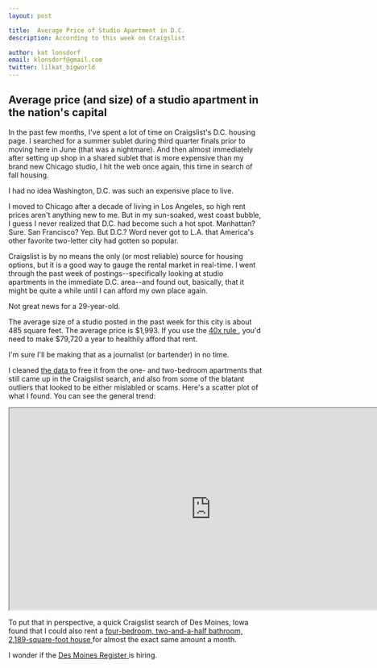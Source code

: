```yaml
---
layout: post

title:  Average Price of Studio Apartment in D.C.
description: According to this week on Craigslist

author: kat lonsdorf
email: klonsdorf@gmail.com
twitter: lilkat_bigworld
---
```

## Average price (and size) of a studio apartment in the nation's capital

In the past few months, I've spent a lot of time on Craigslist's D.C. housing page.  I searched for a summer sublet during third quarter finals prior to moving here in June (that was a nightmare).  And then almost immediately after setting up shop in a shared sublet that is more expensive than my brand new Chicago studio, I hit the web once again, this time in search of fall housing.

I had no idea Washington, D.C. was such an expensive place to live.

I moved to Chicago after a decade of living in Los Angeles, so high rent prices aren't anything new to me.  But in my sun-soaked, west coast bubble, I guess I never realized that D.C. had become such a hot spot.  Manhattan?  Sure.  San Francisco? Yep.  But D.C.?  Word never got to L.A. that America's other favorite two-letter city had gotten so popular.

Craigslist is by no means the only (or most reliable) source for housing options, but it is a good way to gauge the rental market in real-time.  I went through the past week of postings--specifically looking at studio apartments in the immediate D.C. area--and found out, basically, that it might be quite a while until I can afford my own place again.  

Not great news for a 29-year-old.

The average size of a studio posted in the past week for this city is about 485 square feet.  The average price is $1,993. If you use the <a href="http://lifehacker.com/figure-out-how-much-rent-you-can-afford-with-the-40x-ru-1725085955">40x rule </a>, you'd need to make $79,720 a year to healthily afford that rent.

I'm sure I'll be making that as a journalist (or bartender) in no time.

I cleaned <a href="https://docs.google.com/spreadsheets/d/1kXrr6hzyCr9ckKVxfnko5g6jDZvkuKHFl7wJc4LxYI4/edit?usp=sharing"> the data </a> to free it from the one- and two-bedroom apartments that still came up in the Craigslist search, and also from some of the blatant outliers that looked to be either mislabled or scams. Here's a scatter plot of what I found.  You can see the general trend: 

<iframe width="800" height="400" src="https://docs.google.com/spreadsheets/d/1kXrr6hzyCr9ckKVxfnko5g6jDZvkuKHFl7wJc4LxYI4/pubchart?oid=1014200616&amp;format=image"></iframe>

To put that in perspective, a quick Craigslist search of Des Moines, Iowa found that I could also rent a <a href="http://desmoines.craigslist.org/apa/5735193142.html"> four-bedroom, two-and-a-half bathroom, 2,189-square-foot house </a> for almost the exact same amount a month.  

I wonder if the <a href="http://www.desmoinesregister.com/"> Des Moines Register </a> is hiring.
